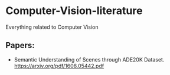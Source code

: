 # Computer-Vision-literature
Everything related to Computer Vision


## Papers:

* Semantic Understanding of Scenes through ADE20K Dataset.  https://arxiv.org/pdf/1608.05442.pdf

